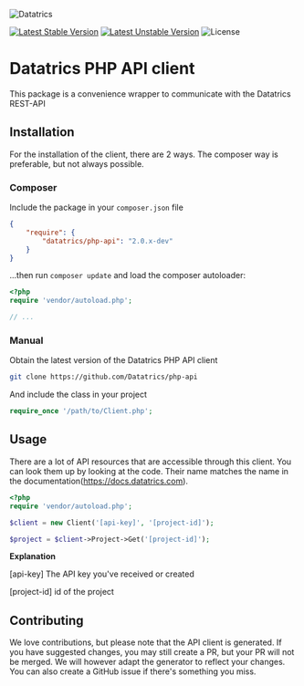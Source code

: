 ![Datatrics](https://www.datatrics.com/wp-content/themes/datatrics/assets/img/logo/logo.png)

[![Latest Stable Version](https://img.shields.io/packagist/v/datatrics/php-api.svg)](https://packagist.org/packages/datatrics/php-api)
[![Latest Unstable Version](http://img.shields.io/packagist/vpre/datatrics/php-api.svg)](https://packagist.org/packages/datatrics/php-api)
![License](http://img.shields.io/badge/license-MIT-green.svg)

# Datatrics PHP API client
This package is a convenience wrapper to communicate with the Datatrics REST-API

## Installation
For the installation of the client, there are 2 ways. The composer way is preferable, but not always possible.

### Composer
Include the package in your `composer.json` file
``` json
{
    "require": {
        "datatrics/php-api": "2.0.x-dev"
    }
}
```

...then run `composer update` and load the composer autoloader:

``` php
<?php
require 'vendor/autoload.php';

// ...
```

### Manual
Obtain the latest version of the Datatrics PHP API client
``` bash
git clone https://github.com/Datatrics/php-api
```

And include the class in your project
``` php
require_once '/path/to/Client.php';
```

## Usage
There are a lot of API resources that are accessible through this client. You can look them up by looking at the code. Their name matches the name in the documentation(https://docs.datatrics.com).

``` php
<?php
require 'vendor/autoload.php';

$client = new Client('[api-key]', '[project-id]');

$project = $client->Project->Get('[project-id]');
```

__Explanation__

[api-key]
The API key you've received or created

[project-id]
id of the project

## Contributing
We love contributions, but please note that the API client is generated. If you have suggested changes, you may still create a PR, but your PR will not be merged. We will however adapt the generator to reflect your changes. You can also create a GitHub issue if there's something you miss.
